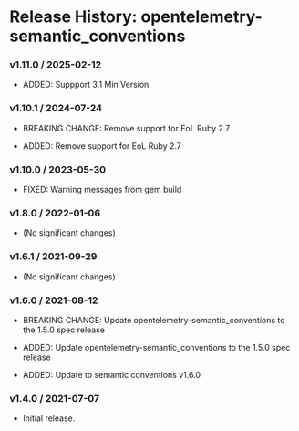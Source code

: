 # Release History: opentelemetry-semantic_conventions

### v1.11.0 / 2025-02-12

* ADDED: Suppport 3.1 Min Version

### v1.10.1 / 2024-07-24

* BREAKING CHANGE: Remove support for EoL Ruby 2.7

* ADDED: Remove support for EoL Ruby 2.7

### v1.10.0 / 2023-05-30

* FIXED: Warning messages from gem build 

### v1.8.0 / 2022-01-06

* (No significant changes)

### v1.6.1 / 2021-09-29

* (No significant changes)

### v1.6.0 / 2021-08-12

* BREAKING CHANGE: Update opentelemetry-semantic_conventions to the 1.5.0 spec release 

* ADDED: Update opentelemetry-semantic_conventions to the 1.5.0 spec release 
* ADDED: Update to semantic conventions v1.6.0 

### v1.4.0 / 2021-07-07

* Initial release.
